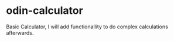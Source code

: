 # odin-calculator

Basic Calculator, I will add functionallity to do complex calculations afterwards.
